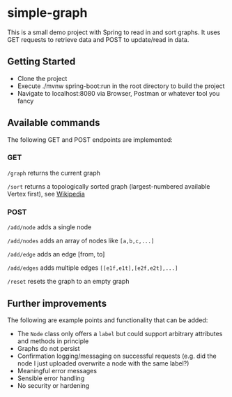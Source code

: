 # simple-graph
This is a small demo project with Spring to read in and sort graphs. It uses GET requests to retrieve data and POST to update/read in data.
## Getting Started
- Clone the project
- Execute ./mvnw spring-boot:run in the root directory to build the project
- Navigate to localhost:8080 via Browser, Postman or whatever tool you fancy
## Available commands
The following GET and POST endpoints are implemented:
### GET
`/graph` returns the current graph

`/sort` returns a topologically sorted graph (largest-numbered available Vertex first), see [Wikipedia](https://en.wikipedia.org/wiki/Topological_sorting#Depth-first_search)
### POST
`/add/node` adds a single node

`/add/nodes` adds an array of nodes like `[a,b,c,...]`

`/add/edge` adds an edge [from, to]

`/add/edges` adds multiple edges `[[e1f,e1t],[e2f,e2t],...]`

`/reset` resets the graph to an empty graph

## Further improvements
The following are example points and functionality that can be added:
- The `Node` class only offers a `label` but could support arbitrary attributes and methods in principle
- Graphs do not persist
- Confirmation logging/messaging on successful requests (e.g. did the node I just uploaded overwrite a node with the same label?)
- Meaningful error messages
- Sensible error handling
- No security or hardening
